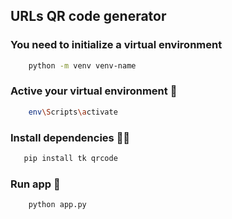 ## URLs QR code generator

### You need to initialize a virtual environment 
```bash
    python -m venv venv-name
```

### Active your virtual environment 👾
```bash
    env\Scripts\activate
```
### Install dependencies 👨‍💻
```bash
   pip install tk qrcode 
```

### Run app 🚀
```bash
    python app.py
```
